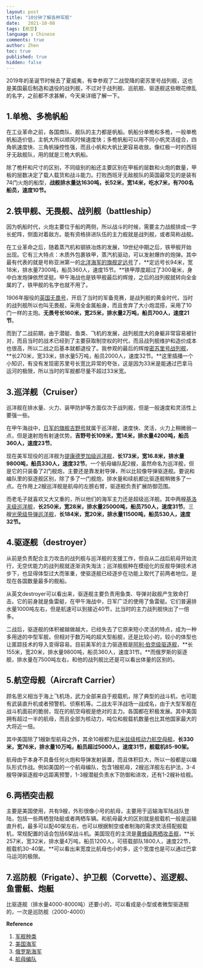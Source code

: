 ```yaml
---
layout: post
title: "10分钟了解各种军舰"
date:   2021-10-08
tags: [航空]
language : Chinese
comments: true
author: Zhen
toc: true
published: true
hidden: false
---
```

2019年的圣诞节时候去了夏威夷，有幸参观了二战受降的密苏里号战列舰，这也是美国最后制造和退役的战列舰，不过对于战列舰、巡航舰、驱逐舰这些眼花缭乱的名字，之前都不求甚解，今天来详细了解一下。

## 1.单桅、多桅帆船
在工业革命之前，各国商队、舰队的主力都是帆船。帆船分单桅和多桅，一般单桅帆船造价低，主帆大所以顺风时候速度快；多桅帆船可以用不同小帆灵活组合，四角帆速度快、三角帆操控性强，而且小帆和大帆比更容易收放。像红极一时的西班牙无敌舰队，用的就是三桅大帆船。

除了桅杆和尺寸的区别，不同级别的船还主要区别在甲板的层数和火炮的数量，甲板的层数决定了载人载货和战斗能力。打败西班牙无敌舰队的英国最常见的是装有74门火炮的船型，**战舰排水量达1630吨，长52米，宽14米，吃水7米，有700名船员，速度10节。**

## 2.铁甲舰、无畏舰、战列舰（battleship）
因为帆船时代，火炮主要位于船的两侧，所以战斗的时候，需要主力战舰排成一字长蛇阵，侧面对着敌方。能有资格排进队伍的主力舰就是战列舰，或者简称战舰。

在工业革命之后，随着蒸汽机和钢铁冶炼的发展，19世纪中期之后，铁甲舰开始出现。它有三大特点：木质外包裹铁甲，蒸汽机驱动，可以发射爆炸的炮弹。其中最有代表的就是号称亚洲第一的[北洋海军的旗舰定远号](https://zh.wikipedia.org/zh/%E5%AE%9A%E9%81%A0%E8%99%9F%E6%88%B0%E8%89%A6)了，**定远号长94米，宽18米，排水量7300吨，船员360人，速度15节。**铁甲厚度超过了300毫米，身中白发炮弹依然坚挺。甲午海战也是铁甲舰最后的辉煌，之后的战列舰就转向全金属的了，铁甲舰的名字也就不用了。

1906年服役的[英国无畏号](https://zh.wikipedia.org/wiki/%E6%97%A0%E7%95%8F%E5%8F%B7%E6%88%98%E5%88%97%E8%88%B0)，开启了当时的军备竞赛，是战列舰的黄金时代，当时的战列舰所以也叫无畏舰，采用全金属船身，而且舍弃了大小炮混搭，采用了10门一样的主炮。**无畏号长160米，宽25米，排水量2万吨，船员700人，速度21节**。

而到了二战前期，由于潜艇、鱼类、飞机的发展，战列舰庞大的身躯非常容易被针对，而且当时的战术已经到了主要获取制空权的时代，而且战列舰维护和造价成本也很高，所以二战之后基本就都退役了。我参观的最后的辉煌[密苏里号战列舰](https://zh.wikipedia.org/wiki/%E5%AF%86%E8%98%87%E9%87%8C%E8%99%9F%E6%88%B0%E8%89%A6_%28BB-63%29)，**长270米，宽33米，排水量5万吨，船员2000人，速度32节。**这里插播一个小知识，有没有发现密苏里号长宽比异常的夸张，这是因为33米是能通过巴拿马运河的极限，所以当时的军舰都尽量不超过33米宽。

## 3.巡洋舰（Cruiser）
巡洋舰在排水量、火力、装甲防护等方面仅次于战列舰，但是一般速度和灵活性上要强一些。

在甲午海战中，[日军的旗舰吉野号](https://zh.wikipedia.org/wiki/%E5%90%89%E9%87%8E%E8%99%9F%E9%98%B2%E8%AD%B7%E5%B7%A1%E6%B4%8B%E8%89%A6)就属于巡洋舰，速度快、灵活，火力上稍微弱一点，但是速射炮有射速优势。**吉野号长109米，宽14米，排水量4200吨，船员360人，速度23节**。

现在美军现役的巡洋舰为[提康德罗加级巡洋舰](https://zh.wikipedia.org/wiki/%E6%8F%90%E5%BA%B7%E5%BE%B7%E7%BD%97%E5%8A%A0%E7%BA%A7%E5%AF%BC%E5%BC%B9%E5%B7%A1%E6%B4%8B%E8%88%B0)，**长173米，宽16.8米，排水量9800吨，船员330人，速度32节**。一个航母编队配2艘，虽然命名为巡洋舰，但是它的只装备了2门舰炮，主要还是靠发射导弹，所以比较像导弹驱逐舰。要说和编队里的驱逐舰区别，除了多了一门舰炮，排水量和续航都比驱逐舰稍微多了一点。在作用上2艘巡洋舰是航母的左膀右臂，驱逐舰负责扩展防御范围。

而老毛子就喜欢又大又重的，所以他们的海军主力还是超级巡洋舰。其中两艘[基洛夫级巡洋舰](https://zh.wikipedia.org/wiki/%E5%9F%BA%E6%B4%9B%E5%A4%AB%E7%BA%A7%E5%B7%A1%E6%B4%8B%E8%88%B0)，**长250米，宽28米，排水量25000吨，船员750人，速度31节**。三艘[光荣级导弹巡洋舰](https://zh.wikipedia.org/wiki/%E5%85%89%E8%8D%A3%E7%BA%A7%E5%AF%BC%E5%BC%B9%E5%B7%A1%E6%B4%8B%E8%88%B0)，**长184米，宽20米，排水量11500吨，船员530人，速度32节。**

## 4.驱逐舰（destroyer）
从前是负责配合主力攻击的战列舰与巡洋舰的支援工作，但自从二战后航母开始流行，无空优能力的战列舰就逐渐消失淘汰；巡洋舰舰种在模组化的反舰导弹技术进步下，也显得体型过大而笨重，使驱逐舰已经逐步在功能上取代了前两者地位。是现在各国数量最多的舰船。

从英文destroyer可以看出来，驱逐舰主要负责用鱼类、导弹对敌舰产生致命打击。它的前身就是鱼雷艇，在甲午海战中，日军广泛的使用了鱼雷艇。它们普遍排水量1000吨左右，但是航速可以到接近40节，比当时的主力战列舰快出了一倍多。

二战后，驱逐舰的体积被越做越大，已经失去了它原来短小灵活的特点，成为一种多用途的中型军舰，但相对于数万吨的超大型船舰，还是比较小的，较小的体型也让匿踪技术的导入变得容易。目前美军的主力驱逐舰是[阿利·伯克级驱逐舰](https://zh.wikipedia.org/wiki/%E9%98%BF%E5%88%A9%C2%B7%E4%BC%AF%E5%85%8B%E7%B4%9A%E9%A9%85%E9%80%90%E8%89%A6)，**长155米，宽20米，排水量9800吨，船员360人，速度31节。**而俄罗斯的驱逐舰，排水量在7500吨左右，和他的战列舰比还是可以看出体量的区别的。

## 5.航空母舰（Aircraft Carrier）
顾名思义相当于海上飞机场，武力全部来自于舰载机，除了典型的战斗机，也可能有武装直升机或者预警机、侦察机等。二战太平洋战场一战成名，由于大型军舰在战斗机面前的脆弱，现在的航空母舰是绝对的主力。各国都在积极发展。其中美国拥有超过一半的航母，而且全部为核动力，吨位和舰载机数量也比其他国家最大的大将近一倍。

其中美国除了1艘新型航母之外，其余10艘都为[尼米兹级核动力航空母舰](https://zh.wikipedia.org/wiki/%E5%B0%BC%E7%B1%B3%E8%8C%B2%E7%B4%9A%E6%A0%B8%E5%8B%95%E5%8A%9B%E8%88%AA%E7%A9%BA%E6%AF%8D%E8%89%A6)，**长330米，宽76米，排水量10万吨，船员超过5000人，速度31节，舰载机85-90架。**

航母由于本身不具备任何火炮和导弹发射装置，而且体积巨大，所以一般都是以编队形式作战。例如美国的一个航母编队，包含1艘航母，2艘巡洋舰左右护法，3-4艘导弹驱逐舰中远距离预警，1-3艘潜艇负责水下防御和进攻，还有1-2艘补给舰。

## 6.两栖突击舰
主要是美国使用，共有9艘，外形很像小号的航母，主要用于运输海军陆战队登陆，包括一些两栖登陆艇或者两栖车辆。和航母最大的区别就是舰载机一般是运输直升机，最多可以配40架左右，也可以根据制空或者制海的需求灵活搭配舰载机，常规配置的话会包括6架战斗机。美国现在的主流是[黄蜂级两栖攻击舰](https://zh.wikipedia.org/wiki/%E9%BB%83%E8%9C%82%E7%B4%9A%E5%85%A9%E6%A3%B2%E7%AA%81%E6%93%8A%E8%89%A6)，**长257米，宽32米，排水量4万吨，船员1200人，可搭载部队1800人，速度22节，舰载机30-40架。**可以看出来宽度比航母也小的多，这个宽度也是可以通过巴拿马运河的极限。

## 7.巡防舰（Frigate）、护卫舰（Corvette）、巡逻舰、鱼雷艇、炮艇
比驱逐舰（排水量4000-8000吨）还要小的，可以看成是小型或者微型驱逐舰的，一次是巡防舰（2000-4000）

   

**Reference**

 1. [军舰种类](https://zh.wikipedia.org/wiki/%E5%86%9B%E8%88%B0)
 2. [美国海军](https://zh.wikipedia.org/wiki/%E7%BE%8E%E5%9C%8B%E6%B5%B7%E8%BB%8D%E8%89%A6%E8%89%87%E5%88%97%E8%A1%A8)
 3. [俄罗斯海军](https://zh.wikipedia.org/wiki/%E4%BF%84%E7%BD%97%E6%96%AF%E6%B5%B7%E5%86%9B%E6%B0%B4%E9%9D%A2%E8%88%B0%E8%89%87%E5%92%8C%E6%BD%9C%E8%89%87%E5%88%97%E8%A1%A8#%E5%B7%A1%E6%B4%8B%E8%88%B0%EF%BC%885%E8%89%98%EF%BC%89)
 4. [航母编队](https://zh.wikipedia.org/wiki/%E8%88%AA%E7%A9%BA%E6%AF%8D%E8%89%A6%E6%88%B0%E9%AC%A5%E7%BE%A4)

<!--stackedit_data:
eyJoaXN0b3J5IjpbODkyMDY3MDk3LC0xMTIxNzUzMjYyLC0yMD
QwMTUzOTc3LDk1NjYxMjM2MCw0MDI4NTYwNzYsMjAyNzczNzgs
LTU1NTA4NDgyNCwtMTcxNzYwNDQxNiw2MjI3MzYwOTQsLTE5MD
YxOTkyODMsMTY3MzYzNDQ2MSwtMTQxOTkwMzA5LDUxNzM0MDMx
MywxNDE2MzM3ODM3LDUwMDc4NTUxNSwtMTExNDAwODg0NSw3NT
Q2NTM4NjQsMTgxODA0MTM4NCwtMTgxOTc2OTEyMV19
-->